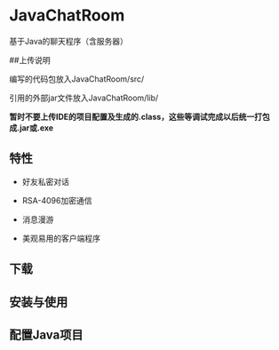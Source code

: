 # JavaChatRoom
基于Java的聊天程序（含服务器）

##上传说明

编写的代码包放入JavaChatRoom/src/

引用的外部jar文件放入JavaChatRoom/lib/

**暂时不要上传IDE的项目配置及生成的.class，这些等调试完成以后统一打包成.jar或.exe**

## 特性

- 好友私密对话

- RSA-4096加密通信

- 消息漫游

- 美观易用的客户端程序

## 下载

## 安装与使用

## 配置Java项目

